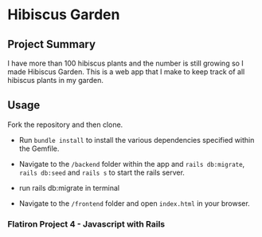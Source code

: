 # Hibiscus Garden

## Project Summary

I have more than 100 hibiscus plants and the number is still growing so I made Hibiscus Garden. This is a web app that I make to keep track of all hibiscus plants in my garden.

## Usage

Fork the repository and then clone.

- Run `bundle install` to install the various dependencies specified within the Gemfile.

- Navigate to the `/backend` folder within the app and `rails db:migrate`, `rails db:seed` and `rails s` to start the rails server.

- run rails db:migrate in terminal 

- Navigate to the `/frontend` folder and open `index.html` in your browser.

### Flatiron Project 4 - Javascript with Rails